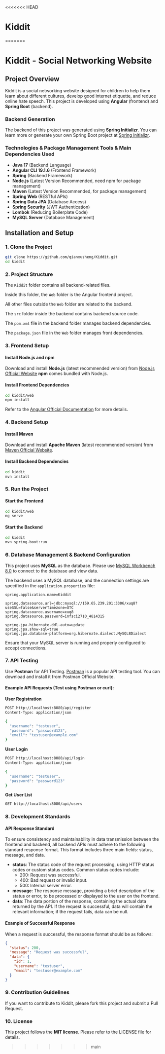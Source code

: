 <<<<<<< HEAD
# Kiddit
=======
# Kiddit - Social Networking Website

## Project Overview
Kiddit is a social networking website designed for children to help them learn about different cultures, develop good internet etiquette, and reduce online hate speech. This project is developed using **Angular** (frontend) and **Spring Boot** (backend).

### Backend Generation
The backend of this project was generated using **Spring Initializr**. You can learn more or generate your own Spring Boot project at [Spring Initializr](https://start.spring.io/).

### Technologies & Package Management Tools & Main Dependencies Used
- **Java 17** (Backend Language)
- **Angular CLI 19.1.6** (Frontend Framework)
- **Spring** (Backend Framework)
- **Node.js** (Latest Version Recommended, need npm for package management)
- **Maven** (Latest Version Recommended, for package management)
- **Spring Web** (RESTful APIs)
- **Spring Data JPA** (Database Access)
- **Spring Security** (JWT Authentication)
- **Lombok** (Reducing Boilerplate Code)
- **MySQL Server** (Database Management)

## Installation and Setup

### 1. Clone the Project
```sh
git clone https://github.com/qianxusheng/Kiddit.git
cd kiddit
```

### 2. Project Structure
The `Kiddit` folder contains all backend-related files.

Inside this folder, the `Web` folder is the Angular frontend project.

All other files outside the `Web` folder are related to the backend.

The `src` folder inside the backend contains backend source code.

The `pom.xml` file in the backend folder manages backend dependencies.

The `package.json` file in the `Web` folder manages front dependencies.


### 3. Frontend Setup
#### Install Node.js and npm
Download and install **Node.js** (latest recommended version) from [Node.js Official Website](https://nodejs.org/en) **npm** comes bundled with Node.js.

#### Install Frontend Dependencies
```sh
cd kiddit/web
npm install
```
Refer to the [Angular Official Documentation](https://angular.dev/tutorials/learn-angular) for more details.

### 4. Backend Setup
#### Install Maven
Download and install **Apache Maven** (latest recommended version) from [Maven Official Website](https://maven.apache.org/download.cgi).

#### Install Backend Dependencies
```sh
cd kiddit
mvn install
```

### 5. Run the Project
#### Start the Frontend
```sh
cd kiddit/web
ng serve
```

#### Start the Backend
```sh
cd kiddit
mvn spring-boot:run
```

### 6. Database Management & Backend Configuration
This project uses **MySQL** as the database. Please use [MySQL Workbench 8.0](https://dev.mysql.com/downloads/workbench/) to connect to the database and view data.

The backend uses a MySQL database, and the connection settings are specified in the `application.properties` file:

```properties
spring.application.name=Kiddit

spring.datasource.url=jdbc:mysql://159.65.239.201:3306/xuq8?useSSL=false&serverTimezone=UTC
spring.datasource.username=xuq8
spring.datasource.password=infsci2710_4814315

spring.jpa.hibernate.ddl-auto=update
spring.jpa.show-sql=true
spring.jpa.database-platform=org.hibernate.dialect.MySQL8Dialect
```
Ensure that your MySQL server is running and properly configured to accept connections.

### 7. API Testing
Use **Postman** for API Testing. [Postman](https://www.postman.com/) is a popular API testing tool. You can download and install it from Postman Official Website.

#### Example API Requests (Test using Postman or curl):

**User Registration**
```sh
POST http://localhost:8080/api/register
Content-Type: application/json

{
  "username": "testuser",
  "password": "password123",
  "email": "testuser@example.com"
}
```

**User Login**
```sh
POST http://localhost:8080/api/login
Content-Type: application/json

{
  "username": "testuser",
  "password": "password123"
}
```

**Get User List**
```sh
GET http://localhost:8080/api/users
```

### 8. Development Standards
#### API Response Standard
To ensure consistency and maintainability in data transmission between the frontend and backend, all backend APIs must adhere to the following standard response format. This format includes three main fields: status, message, and data.

- **status**: The status code of the request processing, using HTTP status codes or custom status codes. Common status codes include:
  - 200: Request was successful.
  - 400: Bad request or invalid input.
  - 500: Internal server error.
- **message**: The response message, providing a brief description of the status or error, to be processed or displayed to the user on the frontend.
- **data**: The data portion of the response, containing the actual data returned by the API. If the request is successful, data will contain the relevant information; if the request fails, data can be null.

#### Example of Successful Response
When a request is successful, the response format should be as follows:

```json
{
  "status": 200,
  "message": "Request was successful",
  "data": {
    "id": 1,
    "username": "testuser",
    "email": "testuser@example.com"
  }
}
```

### 9. Contribution Guidelines
If you want to contribute to Kiddit, please fork this project and submit a Pull Request.

### 10. License
This project follows the **MIT license**. Please refer to the LICENSE file for details.
>>>>>>> main

